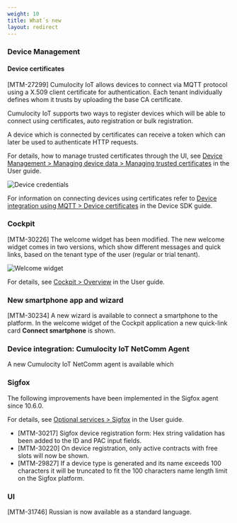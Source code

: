 ```yaml
---
weight: 10
title: What´s new
layout: redirect
---
```



### Device Management

#### Device certificates

[MTM-27299] Cumulocity IoT allows devices to connect via MQTT protocol using a X.509 client certificate for authentication. Each tenant individually defines whom it trusts by uploading the base CA certificate.

Cumulocity IoT supports two ways to register devices which will be able to connect using certificates, auto registration or bulk registration.

A device which is connected by certificates can receive a token which can later be used to authenticate HTTP requests. 

For details, how to manage trusted certificates through the UI, see [Device Management > Managing device data > Managing trusted certificates](/users-guide/device-management#trusted-certificates) in the User guide.

![Device credentials](/images/users-guide/device-management/devmgmt-device-credentials.png)

For information on connecting devices using certificates refer to [Device integration using MQTT > Device certificates](device-sdk/mqtt#device-certificates) in the Device SDK guide. 


### Cockpit	

[MTM-30226] The welcome widget has been modified. The new welcome widget comes in two versions, which show different messages and quick links, based on the tenant type of the user (regular or trial tenant).

![Welcome widget](/images/release-notes/welcome-widget.png)

For details, see [Cockpit > Overview](/users-guide/cockpit#overview) in the User guide.


### New smartphone app and wizard

[MTM-30234] A new wizard is available to connect a smartphone to the platform. In the welcome widget of the Cockpit application a new quick-link card **Connect smartphone** is shown. 


### Device integration: Cumulocity IoT NetComm Agent

A new Cumulocity IoT NetComm agent is available which 

### Sigfox

The following improvements have been implemented in the Sigfox agent since 10.6.0.

For details, see [Optional services > Sigfox](/users-guide/optional-services#sigfox) in the User guide.  

* [MTM-30217] Sigfox device registration form: Hex string validation has been added to the ID and PAC input fields.
* [MTM-30220] On device registration, only active contracts with free slots will now be shown.
* [MTM-29827] If a device type is generated and its name exceeds 100 characters it will be truncated to fit the 100 characters name length limit on the Sigfox platform.	

### UI

[MTM-31746] Russian is now available as a standard language.	




